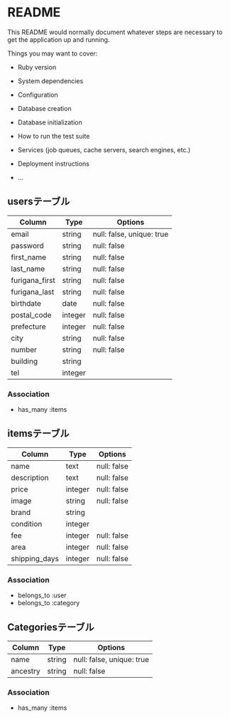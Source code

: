 # README

This README would normally document whatever steps are necessary to get the
application up and running.

Things you may want to cover:

* Ruby version

* System dependencies

* Configuration

* Database creation

* Database initialization

* How to run the test suite

* Services (job queues, cache servers, search engines, etc.)

* Deployment instructions

* ...

## usersテーブル
|Column|Type|Options|
|------|----|-------|
|email|string|null: false, unique: true|
|password|string|null: false|
|first_name|string|null: false|
|last_name|string|null: false|
|furigana_first|string|null: false|
|furigana_last|string|null: false|
|birthdate|date|null: false|
|postal_code|integer|null: false|
|prefecture|integer|null: false|
|city|string|null: false|
|number|string|null: false|
|building|string|
|tel|integer|

### Association
- has_many :items


## itemsテーブル
|Column|Type|Options|
|------|----|-------|
|name|text|null: false|
|description|text|null: false|
|price|integer|null: false|
|image|string|null: false|
|brand|string|
|condition|integer|
|fee|integer|null: false|
|area|integer|null: false|
|shipping_days|integer|null: false|

### Association
- belongs_to :user
- belongs_to :category


## Categoriesテーブル
|Column|Type|Options|
|------|----|-------|
|name|string|null: false, unique: true|
|ancestry|string|null: false|

### Association
- has_many :items

